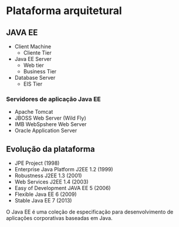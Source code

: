 # Plataforma arquitetural

## JAVA EE

- Client Machine
  - Cliente Tier
- Java EE Server
  - Web tier
  - Business Tier
- Database Server
  - EIS Tier

### Servidores de aplicação Java EE
- Apache Tomcat
- JBOSS Web Server (Wild Fly)
- IMB WebSpshere Web Server
- Oracle Application Server

## Evolução da plataforma

- JPE Project (1998)
- Enterprise Java Platform J2EE 1.2 (1999)
- Robustness J2EE 1.3 (2001)
- Web Services J2EE 1.4 (2003)
- Easy of Development JAVA EE 5 (2006)
- Flexible Java EE 6 (2009)
- Stable Java EE 7 (2013)

O Java EE é uma coleção de especificação para desenvolvimento de aplicações corporativas baseadas em Java.

